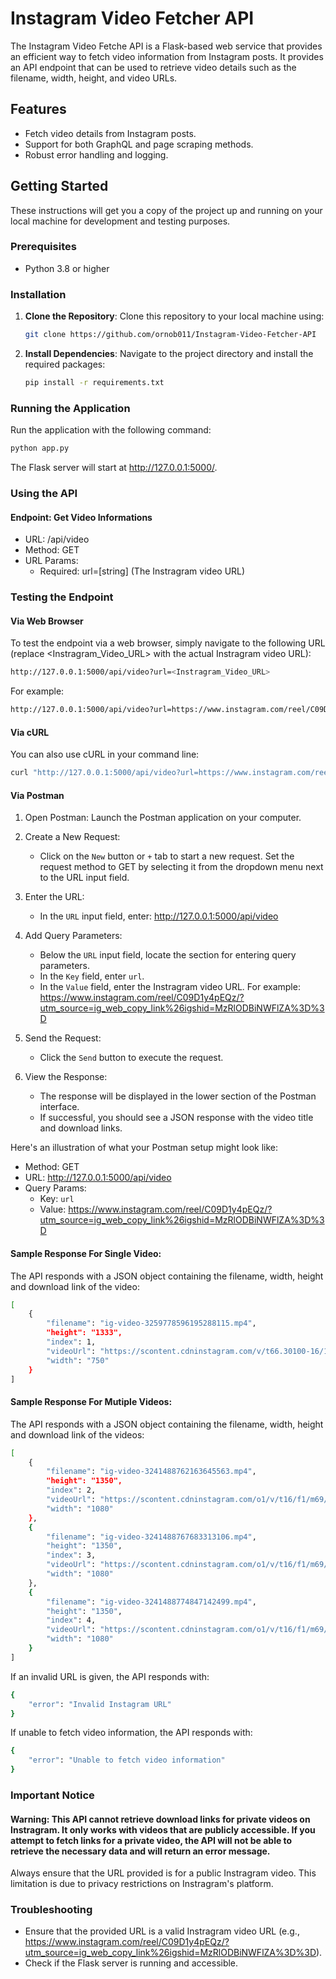 # Instagram Video Fetcher API

The Instagram Video Fetche API is a Flask-based web service that provides an efficient way to fetch video information from Instagram posts. It provides an API endpoint that can be used to retrieve video details such as the filename, width, height, and video URLs.

## Features

- Fetch video details from Instagram posts.
- Support for both GraphQL and page scraping methods.
- Robust error handling and logging.

## Getting Started

These instructions will get you a copy of the project up and running on your local machine for development and testing purposes.

### Prerequisites

- Python 3.8 or higher

### Installation

1. **Clone the Repository**:
   Clone this repository to your local machine using:
   ```bash
   git clone https://github.com/ornob011/Instagram-Video-Fetcher-API
   ```

2. **Install Dependencies**:
    Navigate to the project directory and install the required packages:
    ```bash
    pip install -r requirements.txt
    ```

### Running the Application

Run the application with the following command:

```bash
python app.py
```

The Flask server will start at http://127.0.0.1:5000/.


### Using the API
#### Endpoint: Get Video Informations

- URL: /api/video
- Method: GET
- URL Params:
    - Required: url=[string] (The Instragram video URL)

### Testing the Endpoint
#### Via Web Browser

To test the endpoint via a web browser, simply navigate to the following URL (replace <Instragram_Video_URL> with the actual Instragram video URL):

```bash
http://127.0.0.1:5000/api/video?url=<Instragram_Video_URL>
```

For example:

```bash
http://127.0.0.1:5000/api/video?url=https://www.instagram.com/reel/C09D1y4pEQz/?utm_source=ig_web_copy_link%26igshid=MzRlODBiNWFlZA%3D%3D
```

#### Via cURL

You can also use cURL in your command line:

```bash
curl "http://127.0.0.1:5000/api/video?url=https://www.instagram.com/reel/C09D1y4pEQz/?utm_source=ig_web_copy_link%26igshid=MzRlODBiNWFlZA%3D%3D"
```

#### Via Postman

1. Open Postman: Launch the Postman application on your computer.

2. Create a New Request:
    - Click on the `New` button or `+` tab to start a new request. Set the request method to GET by selecting it from the dropdown menu next to the URL input field.

3. Enter the URL:
    - In the `URL` input field, enter: http://127.0.0.1:5000/api/video

4. Add Query Parameters:
    - Below the `URL` input field, locate the section for entering query parameters.
    - In the `Key` field, enter `url`.
    - In the `Value` field, enter the Instragram video URL. For example: https://www.instagram.com/reel/C09D1y4pEQz/?utm_source=ig_web_copy_link%26igshid=MzRlODBiNWFlZA%3D%3D

5. Send the Request:
    - Click the `Send` button to execute the request.

6. View the Response:
    - The response will be displayed in the lower section of the Postman interface.
    - If successful, you should see a JSON response with the video title and download links.

Here's an illustration of what your Postman setup might look like:

- Method: GET
- URL: http://127.0.0.1:5000/api/video
- Query Params:
    - Key: `url`
    - Value: https://www.instagram.com/reel/C09D1y4pEQz/?utm_source=ig_web_copy_link%26igshid=MzRlODBiNWFlZA%3D%3D

#### Sample Response For Single Video:

The API responds with a JSON object containing the filename, width, height and download link of the video:

```bash
[
    {
        "filename": "ig-video-3259778596195288115.mp4",
        "height": "1333",
        "index": 1,
        "videoUrl": "https://scontent.cdninstagram.com/v/t66.30100-16/10000000_326259600362706_8346032730964966213_n.mp4?_nc_ht=scontent.cdninstagram.com&_nc_cat=106&_nc_ohc=pq2Qvb_VPBwAX9XRgQk&edm=APs17CUBAAAA&ccb=7-5&oh=00_AfDsS1qyk44fFNXyQvEnDK40XyNpEzaGKBlv8ghUXj1sYw&oe=658AC467&_nc_sid=10d13b",
        "width": "750"
    }
]
```

#### Sample Response For Mutiple Videos:

The API responds with a JSON object containing the filename, width, height and download link of the videos:

```bash
[
    {
        "filename": "ig-video-3241488762163645563.mp4",
        "height": "1350",
        "index": 2,
        "videoUrl": "https://scontent.cdninstagram.com/o1/v/t16/f1/m69/GD7i7hIrrKgthFIBAMnHri7fHj1qbpR1AAAF.mp4?efg=eyJxZV9ncm91cHMiOiJbXCJpZ193ZWJfZGVsaXZlcnlfdnRzX290ZlwiXSIsInZlbmNvZGVfdGFnIjoidnRzX3ZvZF91cmxnZW4uY2Fyb3VzZWxfaXRlbS5jMi4xMDgwLmhpZ2gifQ&_nc_ht=scontent.cdninstagram.com&_nc_cat=101&vs=1523213925184005_3674492696&_nc_vs=HBkcFQIYOnBhc3N0aHJvdWdoX2V2ZXJzdG9yZS9HRDdpN2hJcnJLZ3RoRklCQU1uSHJpN2ZIajFxYnBSMUFBQUYVAALIAQAoABgAGwAVAAAmnMmv7Y229kAVAigCQzMsF0AQIcrAgxJvGBJkYXNoX2hpZ2hfMTA4MHBfdjERAHXuBwA%3D&_nc_rid=d3fe585e6d&ccb=9-4&oh=00_AfBUP6hoo1dXXb0JDlrM9VvlsTBtNyJ2z1jbVbtm0A7LYQ&oe=658AEB9A&_nc_sid=10d13b",
        "width": "1080"
    },
    {
        "filename": "ig-video-3241488767683313106.mp4",
        "height": "1350",
        "index": 3,
        "videoUrl": "https://scontent.cdninstagram.com/o1/v/t16/f1/m69/GGx4BhNMCRdQr9kDAKzfth8qvY9UbpR1AAAF.mp4?efg=eyJxZV9ncm91cHMiOiJbXCJpZ193ZWJfZGVsaXZlcnlfdnRzX290ZlwiXSIsInZlbmNvZGVfdGFnIjoidnRzX3ZvZF91cmxnZW4uY2Fyb3VzZWxfaXRlbS5jMi4xMDgwLmhpZ2gifQ&_nc_ht=scontent.cdninstagram.com&_nc_cat=104&vs=887184176123330_645947733&_nc_vs=HBkcFQIYOnBhc3N0aHJvdWdoX2V2ZXJzdG9yZS9HR3g0QmhOTUNSZFFyOWtEQUt6ZnRoOHF2WTlVYnBSMUFBQUYVAALIAQAoABgAGwAVAAAmzIKbvemVi0AVAigCQzMsF0AO7ZFocrAhGBJkYXNoX2hpZ2hfMTA4MHBfdjERAHXuBwA%3D&_nc_rid=d3fe593999&ccb=9-4&oh=00_AfDjHeUOnIQRJYf3gxgsaqx6UyXRUartJ1w7N_taniQDiQ&oe=658ABFAF&_nc_sid=10d13b",
        "width": "1080"
    },
    {
        "filename": "ig-video-3241488774847142499.mp4",
        "height": "1350",
        "index": 4,
        "videoUrl": "https://scontent.cdninstagram.com/o1/v/t16/f1/m69/GHydNgdxL0d-2o8YAEzepMBdLR1hbpR1AAAF.mp4?efg=eyJxZV9ncm91cHMiOiJbXCJpZ193ZWJfZGVsaXZlcnlfdnRzX290ZlwiXSIsInZlbmNvZGVfdGFnIjoidnRzX3ZvZF91cmxnZW4uY2Fyb3VzZWxfaXRlbS5jMi4xMDgwLmhpZ2gifQ&_nc_ht=scontent.cdninstagram.com&_nc_cat=102&vs=1001735390897012_3119641692&_nc_vs=HBkcFQIYOnBhc3N0aHJvdWdoX2V2ZXJzdG9yZS9HSHlkTmdkeEwwZC0ybzhZQUV6ZXBNQmRMUjFoYnBSMUFBQUYVAALIAQAoABgAGwAVAAAm5vr8o%2FD8yz8VAigCQzMsF0AREGJN0vGqGBJkYXNoX2hpZ2hfMTA4MHBfdjERAHXuBwA%3D&_nc_rid=d3fe5a3272&ccb=9-4&oh=00_AfA1-MXzUeqpHxVzVV2EKImfpmlIl616vPr6spBLlDs3aw&oe=658AFC70&_nc_sid=10d13b",
        "width": "1080"
    }
]
```

If an invalid URL is given, the API responds with:

```bash
{
    "error": "Invalid Instagram URL"
}
```

If unable to fetch video information, the API responds with:

```bash
{
    "error": "Unable to fetch video information"
}
```

### Important Notice

#### Warning: This API cannot retrieve download links for private videos on Instragram. It only works with videos that are publicly accessible. If you attempt to fetch links for a private video, the API will not be able to retrieve the necessary data and will return an error message.

Always ensure that the URL provided is for a public Instragram video. This limitation is due to privacy restrictions on Instragram's platform.

### Troubleshooting

- Ensure that the provided URL is a valid Instragram video URL (e.g., https://www.instagram.com/reel/C09D1y4pEQz/?utm_source=ig_web_copy_link%26igshid=MzRlODBiNWFlZA%3D%3D).
- Check if the Flask server is running and accessible.